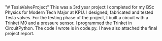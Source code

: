 "# TeslaValveProject" 
This was a 3rd year project I completed for my BSc Physics for Modern Tech Major at KPU. I designed, fabricated and tested Tesla valves. For the testing phase of the project, I built a circuit with a Trinket M0 and a pressure sensor. I programmed the Trinket in CircuitPython. The code I wrote is in code.py. I have also attached the final project report.
